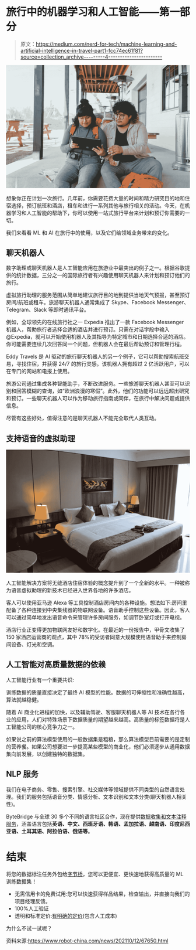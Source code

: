 # 旅行中的机器学习和人工智能——第一部分

> 原文：<https://medium.com/nerd-for-tech/machine-learning-and-artificial-intelligence-in-travel-part1-fcc74ec61f81?source=collection_archive---------4----------------------->

![](img/2e454a92d2bb9d65094c9e4955712c32.png)

想象你正在计划一次旅行。几年前，你需要花费大量的时间和精力研究目的地和住宿选择，预订航班和酒店，租车和进行一系列其他与旅行相关的活动。今天，在机器学习和人工智能的帮助下，你可以使用一站式旅行平台来计划和预订你需要的一切。

我们来看看 ML 和 AI 在旅行中的使用，以及它们给领域业务带来的变化。

## 聊天机器人

数字助理或聊天机器人是人工智能应用在旅游业中最突出的例子之一。根据谷歌提供的统计数据，三分之一的国际旅行者有兴趣使用聊天机器人来计划和预订他们的旅行。

虚拟旅行助理的服务范围从简单地建议旅行目的地到提供当地天气预报，甚至预订房间/航班或租车。旅游聊天机器人通常集成了 Skype、Facebook Messenger、Telegram、Slack 等即时通讯平台。

例如，全球领先的在线旅行社之一 Expedia 推出了一款 Facebook Messenger 机器人，帮助旅行者选择合适的酒店并进行预订。只需在对话字段中输入@Expedia，就可以开始使用机器人及其指导为特定城市和日期选择合适的酒店。你可能需要连续几次回答同一个问题，但机器人会在最后帮助预订和管理行程。

Eddy Travels 是 AI 驱动的旅行聊天机器人的另一个例子，它可以帮助搜索航班交易，寻找住宿，并获得 24/7 的旅行灵感。该机器人拥有超过 2 亿活跃用户，可以在专门的网站和电报上使用。

旅游公司通过集成各种智能助手，不断改进服务。一些旅游聊天机器人甚至可以识别和回答模糊的查询，如“欧洲浪漫的寒假”。此外，他们的功能可以远远超出研究和预订。一些聊天机器人可以作为移动旅行指南或同伴，在旅行中解决问题或提供信息。

尽管有这些好处，值得注意的是聊天机器人不能完全取代人类互动。

## **支持语音的虚拟助理**

![](img/f0922a837c043521afbe48b4f9a87209.png)

人工智能解决方案将无缝酒店住宿体验的概念提升到了一个全新的水平。一种被称为语音虚拟助理的新技术已经进入世界各地的许多酒店。

客人可以使用亚马逊 Alexa 等工具控制酒店房间内的各种设施。想法如下:房间里配备了各种连接到中央集线器的物联网设备。语音助手控制这些设备。因此，客人可以通过简单地发出语音命令来管理许多房间服务，如调节卧室灯或打开电视。

酒店行业正变得更加物联网友好和数字化。在最近的一份报告中，甲骨文收集了 150 家酒店运营商的观点，其中 78%的受访者同意大规模使用语音助手来控制房间设备、灯光和空调。

## 人工智能对高质量数据的依赖

人工智能行业有一个重要共识:

训练数据的质量直接决定了最终 AI 模型的性能。数据的可伸缩性和准确性越高，算法就越稳健。

随着 AI 商业化进程的加快，以及辅助驾驶、客服聊天机器人等 AI 技术在各行各业的应用，人们对特殊场景下数据质量的期望越来越高。高质量的标签数据将是人工智能公司的核心竞争力之一。

如果说之前的算法模型使用的一般数据集是粗粮，那么算法模型目前需要的是定制的营养餐。如果公司想要进一步提高某些模型的商业化，他们必须逐步从通用数据集向前发展，以创建独特的数据集。

## NLP 服务

我们在电子商务、零售、搜索引擎、社交媒体等领域提供不同类型的自然语言处理。我们的服务包括语音分类、情感分析、文本识别和文本分类(聊天机器人相关性)。

ByteBridge 与全球 30 多个不同的语言社区合作，现在提供[数据收集和文本注释服务](https://tinyurl.com/bdcwtx3r)，涵盖语言包括**英语、中文、西班牙语、韩语、孟加拉语、越南语、印度尼西亚语、土耳其语、阿拉伯语、俄语等**。

# 结束

将您的数据标注任务外包给[字节桥](https://tinyurl.com/bdcwtx3r)，您可以更便宜、更快速地获得高质量的 ML 训练数据集！

*   无需信用卡的免费试用:您可以快速获得样品结果，检查输出，并直接向我们的项目经理反馈。
*   100%人工验证
*   透明和标准定价:[有明确的定价](https://www.bytebridge.io/#/?module=price)(包含人工成本)

为什么不试一试呢？

资料来源:https://www.robot-china.com/news/202110/12/67650.html